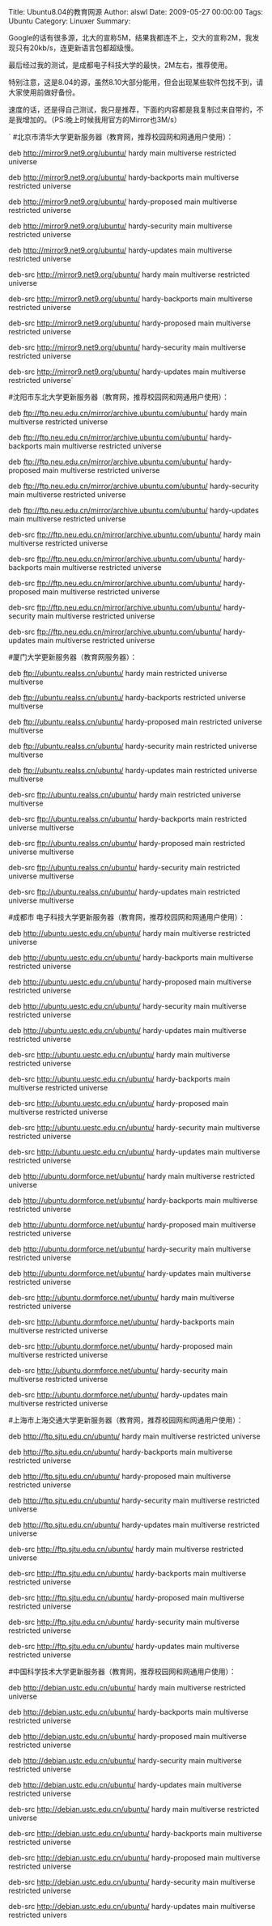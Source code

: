 Title: Ubuntu8.04的教育网源
Author: alswl
Date: 2009-05-27 00:00:00
Tags: Ubuntu
Category: Linuxer
Summary: 

Google的话有很多源，北大的宣称5M，结果我都连不上，交大的宣称2M，我发现只有20kb/s，连更新语言包都超级慢。

最后经过我的测试，是成都电子科技大学的最快，2M左右，推荐使用。

特别注意，这是8.04的源，虽然8.10大部分能用，但会出现某些软件包找不到，请大家使用前做好备份。

速度的话，还是得自己测试，我只是推荐，下面的内容都是我复制过来自带的，不是我增加的。（PS:晚上时候我用官方的Mirror也3M/s）

` #北京市清华大学更新服务器（教育网，推荐校园网和网通用户使用）：

deb http://mirror9.net9.org/ubuntu/ hardy main multiverse restricted universe

deb http://mirror9.net9.org/ubuntu/ hardy-backports main multiverse restricted
universe

deb http://mirror9.net9.org/ubuntu/ hardy-proposed main multiverse restricted
universe

deb http://mirror9.net9.org/ubuntu/ hardy-security main multiverse restricted
universe

deb http://mirror9.net9.org/ubuntu/ hardy-updates main multiverse restricted
universe

deb-src http://mirror9.net9.org/ubuntu/ hardy main multiverse restricted
universe

deb-src http://mirror9.net9.org/ubuntu/ hardy-backports main multiverse
restricted universe

deb-src http://mirror9.net9.org/ubuntu/ hardy-proposed main multiverse
restricted universe

deb-src http://mirror9.net9.org/ubuntu/ hardy-security main multiverse
restricted universe

deb-src http://mirror9.net9.org/ubuntu/ hardy-updates main multiverse
restricted universe`

#沈阳市东北大学更新服务器（教育网，推荐校园网和网通用户使用）：

deb ftp://ftp.neu.edu.cn/mirror/archive.ubuntu.com/ubuntu/ hardy main
multiverse restricted universe

deb ftp://ftp.neu.edu.cn/mirror/archive.ubuntu.com/ubuntu/ hardy-backports
main multiverse restricted universe

deb ftp://ftp.neu.edu.cn/mirror/archive.ubuntu.com/ubuntu/ hardy-proposed main
multiverse restricted universe

deb ftp://ftp.neu.edu.cn/mirror/archive.ubuntu.com/ubuntu/ hardy-security main
multiverse restricted universe

deb ftp://ftp.neu.edu.cn/mirror/archive.ubuntu.com/ubuntu/ hardy-updates main
multiverse restricted universe

deb-src ftp://ftp.neu.edu.cn/mirror/archive.ubuntu.com/ubuntu/ hardy main
multiverse restricted universe

deb-src ftp://ftp.neu.edu.cn/mirror/archive.ubuntu.com/ubuntu/ hardy-backports
main multiverse restricted universe

deb-src ftp://ftp.neu.edu.cn/mirror/archive.ubuntu.com/ubuntu/ hardy-proposed
main multiverse restricted universe

deb-src ftp://ftp.neu.edu.cn/mirror/archive.ubuntu.com/ubuntu/ hardy-security
main multiverse restricted universe

deb-src ftp://ftp.neu.edu.cn/mirror/archive.ubuntu.com/ubuntu/ hardy-updates
main multiverse restricted universe

#厦门大学更新服务器（教育网服务器）：

deb ftp://ubuntu.realss.cn/ubuntu/ hardy main restricted universe multiverse

deb ftp://ubuntu.realss.cn/ubuntu/ hardy-backports restricted universe
multiverse

deb ftp://ubuntu.realss.cn/ubuntu/ hardy-proposed main restricted universe
multiverse

deb ftp://ubuntu.realss.cn/ubuntu/ hardy-security main restricted universe
multiverse

deb ftp://ubuntu.realss.cn/ubuntu/ hardy-updates main restricted universe
multiverse

deb-src ftp://ubuntu.realss.cn/ubuntu/ hardy main restricted universe
multiverse

deb-src ftp://ubuntu.realss.cn/ubuntu/ hardy-backports main restricted
universe multiverse

deb-src ftp://ubuntu.realss.cn/ubuntu/ hardy-proposed main restricted universe
multiverse

deb-src ftp://ubuntu.realss.cn/ubuntu/ hardy-security main restricted universe
multiverse

deb-src ftp://ubuntu.realss.cn/ubuntu/ hardy-updates main restricted universe
multiverse

#成都市 电子科技大学更新服务器（教育网，推荐校园网和网通用户使用）：

deb http://ubuntu.uestc.edu.cn/ubuntu/ hardy main multiverse restricted
universe

deb http://ubuntu.uestc.edu.cn/ubuntu/ hardy-backports main multiverse
restricted universe

deb http://ubuntu.uestc.edu.cn/ubuntu/ hardy-proposed main multiverse
restricted universe

deb http://ubuntu.uestc.edu.cn/ubuntu/ hardy-security main multiverse
restricted universe

deb http://ubuntu.uestc.edu.cn/ubuntu/ hardy-updates main multiverse
restricted universe

deb-src http://ubuntu.uestc.edu.cn/ubuntu/ hardy main multiverse restricted
universe

deb-src http://ubuntu.uestc.edu.cn/ubuntu/ hardy-backports main multiverse
restricted universe

deb-src http://ubuntu.uestc.edu.cn/ubuntu/ hardy-proposed main multiverse
restricted universe

deb-src http://ubuntu.uestc.edu.cn/ubuntu/ hardy-security main multiverse
restricted universe

deb-src http://ubuntu.uestc.edu.cn/ubuntu/ hardy-updates main multiverse
restricted universe

deb http://ubuntu.dormforce.net/ubuntu/ hardy main multiverse restricted
universe

deb http://ubuntu.dormforce.net/ubuntu/ hardy-backports main multiverse
restricted universe

deb http://ubuntu.dormforce.net/ubuntu/ hardy-proposed main multiverse
restricted universe

deb http://ubuntu.dormforce.net/ubuntu/ hardy-security main multiverse
restricted universe

deb http://ubuntu.dormforce.net/ubuntu/ hardy-updates main multiverse
restricted universe

deb-src http://ubuntu.dormforce.net/ubuntu/ hardy main multiverse restricted
universe

deb-src http://ubuntu.dormforce.net/ubuntu/ hardy-backports main multiverse
restricted universe

deb-src http://ubuntu.dormforce.net/ubuntu/ hardy-proposed main multiverse
restricted universe

deb-src http://ubuntu.dormforce.net/ubuntu/ hardy-security main multiverse
restricted universe

deb-src http://ubuntu.dormforce.net/ubuntu/ hardy-updates main multiverse
restricted universe

#上海市上海交通大学更新服务器（教育网，推荐校园网和网通用户使用）：

deb http://ftp.sjtu.edu.cn/ubuntu/ hardy main multiverse restricted universe

deb http://ftp.sjtu.edu.cn/ubuntu/ hardy-backports main multiverse restricted
universe

deb http://ftp.sjtu.edu.cn/ubuntu/ hardy-proposed main multiverse restricted
universe

deb http://ftp.sjtu.edu.cn/ubuntu/ hardy-security main multiverse restricted
universe

deb http://ftp.sjtu.edu.cn/ubuntu/ hardy-updates main multiverse restricted
universe

deb-src http://ftp.sjtu.edu.cn/ubuntu/ hardy main multiverse restricted
universe

deb-src http://ftp.sjtu.edu.cn/ubuntu/ hardy-backports main multiverse
restricted universe

deb-src http://ftp.sjtu.edu.cn/ubuntu/ hardy-proposed main multiverse
restricted universe

deb-src http://ftp.sjtu.edu.cn/ubuntu/ hardy-security main multiverse
restricted universe

deb-src http://ftp.sjtu.edu.cn/ubuntu/ hardy-updates main multiverse
restricted universe

#中国科学技术大学更新服务器（教育网，推荐校园网和网通用户使用）：

deb http://debian.ustc.edu.cn/ubuntu/ hardy main multiverse restricted
universe

deb http://debian.ustc.edu.cn/ubuntu/ hardy-backports main multiverse
restricted universe

deb http://debian.ustc.edu.cn/ubuntu/ hardy-proposed main multiverse
restricted universe

deb http://debian.ustc.edu.cn/ubuntu/ hardy-security main multiverse
restricted universe

deb http://debian.ustc.edu.cn/ubuntu/ hardy-updates main multiverse restricted
universe

deb-src http://debian.ustc.edu.cn/ubuntu/ hardy main multiverse restricted
universe

deb-src http://debian.ustc.edu.cn/ubuntu/ hardy-backports main multiverse
restricted universe

deb-src http://debian.ustc.edu.cn/ubuntu/ hardy-proposed main multiverse
restricted universe

deb-src http://debian.ustc.edu.cn/ubuntu/ hardy-security main multiverse
restricted universe

deb-src http://debian.ustc.edu.cn/ubuntu/ hardy-updates main multiverse
restricted univers

